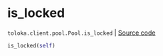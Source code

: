 # is_locked
`toloka.client.pool.Pool.is_locked` | [Source code](https://github.com/Toloka/toloka-kit/blob/v1.0.1/src/client/pool/__init__.py#L249)

```python
is_locked(self)
```

